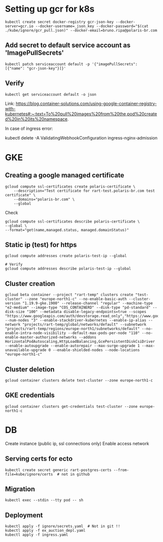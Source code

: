 # Setting up gcr for k8s

    kubectl create secret docker-registry gcr-json-key --docker-server=gcr.io --docker-username=_json_key --docker-password="$(cat ./kube/ignore/gcr_pull.json)" --docker-email=bruno.ripa@polaris-br.com

## Add secret to default service account as 'ImagePullSecrets'

    kubectl patch serviceaccount default -p '{"imagePullSecrets": [{"name": "gcr-json-key"}]}'

  
## Verify 

    kubectl get serviceaccount default -o json


Link: https://blog.container-solutions.com/using-google-container-registry-with-kubernetes#:~:text=To%20pull%20images%20from%20the,pod%20created%20in%20its%20namespace.


In case of ingress error: 

kubectl delete -A ValidatingWebhookConfiguration ingress-nginx-admission

# GKE

## Creating a google managed certificate

    gcloud compute ssl-certificates create polaris-certificate \
        --description="Test certificate for rart-test.polaris-br.com test certificate" \
        --domains="polaris-br.com" \
        --global

Check

    gcloud compute ssl-certificates describe polaris-certificate \
    --global \
    --format="get(name,managed.status, managed.domainStatus)"

## Static ip (test) for https

    gcloud compute addresses create polaris-test-ip --global

    # Verify
    gcloud compute addresses describe polaris-test-ip --global


## Cluster creation

    gcloud beta container --project "rart-temp" clusters create "test-cluster" --zone "europe-north1-c" --no-enable-basic-auth --cluster-version "1.19.9-gke.1900" --release-channel "regular" --machine-type "e2-medium" --image-type "COS_CONTAINERD" --disk-type "pd-standard" --disk-size "100" --metadata disable-legacy-endpoints=true --scopes "https://www.googleapis.com/auth/devstorage.read_only","https://www.googleapis.com/auth/logging.write","https://www.googleapis.com/auth/monitoring","https://www.googleapis.com/auth/servicecontrol","https://www.googleapis.com/auth/service.management.readonly","https://www.googleapis.com/auth/trace.append" --num-nodes "3" --enable-stackdriver-kubernetes --enable-ip-alias --network "projects/rart-temp/global/networks/default" --subnetwork "projects/rart-temp/regions/europe-north1/subnetworks/default" --no-enable-intra-node-visibility --default-max-pods-per-node "110" --no-enable-master-authorized-networks --addons HorizontalPodAutoscaling,HttpLoadBalancing,GcePersistentDiskCsiDriver --enable-autoupgrade --enable-autorepair --max-surge-upgrade 1 --max-unavailable-upgrade 0 --enable-shielded-nodes --node-locations "europe-north1-c"

## Cluster deletion

    gcloud container clusters delete test-cluster --zone europe-north1-c

## GKE credentials

    gcloud container clusters get-credentials test-cluster --zone europe-north1-c

# DB

Create instance (public ip, ssl connections only)
Enable access network

## Serving certs for ecto

    kubectl create secret generic rart-postgres-certs --from-file=kube/ignore/certs  # not in github

## Migration 

    kubectl exec --stdin --tty pod -- sh

## Deployment

    kubectl apply -f ignore/secrets.yaml  # Not in git !!
    kubectl apply -f ex_auction_depl.yaml
    kubectl apply -f ingress.yaml



